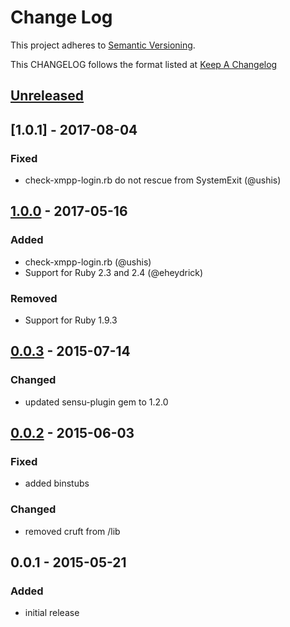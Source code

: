 # Change Log
This project adheres to [Semantic Versioning](http://semver.org/).

This CHANGELOG follows the format listed at [Keep A Changelog](http://keepachangelog.com/)

## [Unreleased]

## [1.0.1] - 2017-08-04
### Fixed
- check-xmpp-login.rb do not rescue from SystemExit (@ushis)

## [1.0.0] - 2017-05-16
### Added
- check-xmpp-login.rb (@ushis)
- Support for Ruby 2.3 and 2.4 (@eheydrick)

### Removed
- Support for Ruby 1.9.3

## [0.0.3] - 2015-07-14
### Changed
- updated sensu-plugin gem to 1.2.0

## [0.0.2] - 2015-06-03
### Fixed
- added binstubs

### Changed
- removed cruft from /lib

## 0.0.1 - 2015-05-21
### Added
- initial release

[Unreleased]: https://github.com/sensu-plugins/sensu-plugins-xmpp/compare/1.0.1...HEAD
[1/0/1]: https://github.com/sensu-plugins/sensu-plugins-xmpp/compare/1.0.0...1.0.1
[1.0.0]: https://github.com/sensu-plugins/sensu-plugins-xmpp/compare/0.0.3...1.0.0
[0.0.3]: https://github.com/sensu-plugins/sensu-plugins-xmpp/compare/0.0.2...0.0.3
[0.0.2]: https://github.com/sensu-plugins/sensu-plugins-xmpp/compare/0.0.1...0.0.2
